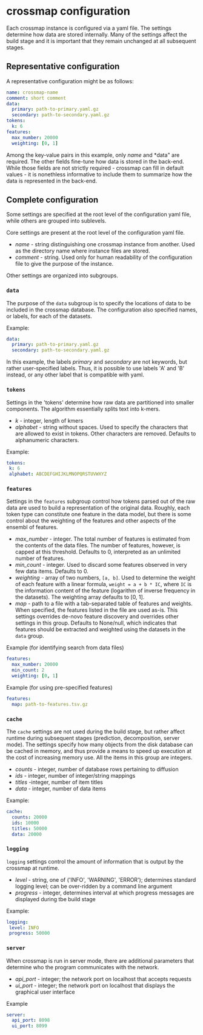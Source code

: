 # crossmap configuration

Each crossmap instance is configured via a yaml file. The settings determine how data are stored internally. Many of the settings affect the build stage and it is important that they remain unchanged at all subsequent stages. 


## Representative configuration
 
A representative configuration might be as follows: 

```yaml
name: crossmap-name
comment: short comment
data:
  primary: path-to-primary.yaml.gz
  secondary: path-to-secondary.yaml.gz
tokens:
  k: 6
features:
  max_number: 20000
  weighting: [0, 1]
```

Among the key-value pairs in this example, only *name* and *data" are required. The other fields fine-tune how data is stored in the back-end. While those fields are not strictly required - crossmap can fill in default values - it is nonethless informative to include them to summarize how the data is represented in the back-end. 


## Complete configuration

Some settings are specified at the root level of the configuration yaml file, while others are grouped into sublevels.

Core settings are present at the root level of the configuration yaml file. 

 - *name* - string distinguishing one crossmap instance from another. Used as the directory name where instance files are stored.
 - *comment* - string. Used only for human readability of the configuration file to give the purpose of the instance.
 
Other settings are organized into subgroups.  
 

 ### `data` 
 
The purpose of the `data` subgroup is to specify the locations of data to be included in the crossmap database. The configuration also specified names, or labels, for each of the datasets.

Example:

```yaml
data:
  primary: path-to-primary.yaml.gz
  secondary: path-to-secondary.yaml.gz
``` 

In this example, the labels *primary* and *secondary* are not keywords, but rather user-specified labels. Thus, it is possible to use labels 'A' and 'B' instead, or any other label that is compatible with yaml.
 
 
 
 ### `tokens` 
 
 Settings in the 'tokens' determine how raw data are partitioned into smaller components. The algorithm essentially splits text into k-mers.
 
  - *k* - integer, length of kmers
  - *alphabet* - string without spaces. Used to specify the characters that are allowed to exist in tokens. Other characters are removed. Defaults to alphanumeric characters.
 
Example:
 
 ```yaml
tokens:
  k: 6
  alphabet: ABCDEFGHIJKLMNOPQRSTUVWXYZ
```
 

### `features`  

Settings in the `features` subgroup control how tokens parsed out of the raw data are used to build a representation of the original data. Roughly, each token type can constitute one feature in the data model, but there is some control about the weighting of the features and other aspects of the ensembl of features.

 - *max_number* - integer. The total number of features is estimated from the contents of the data files. The number of features, however, is capped at this threshold. Defaults to 0, interpreted as an unlimited number of features.
 - *min_count* - integer. Used to discard some features observed in very few data items. Defaults to 0. 
 - *weighting* - array of two numbers, `[a, b]`. Used to determine the weight of each feature with a linear formula, `weight = a + b * IC`, where `IC` is the information content of the feature (logarithm of inverse frequency in the datasets). The weighting array defaults to [0, 1].
 - *map* - path to a file with a tab-separated table of features and weights. When specified, the features listed in the file are used as-is. This settings overrides de-novo feature discovery and overrides other settings in this group. Defaults to None/null, which indicates that features should be extracted and weighted using the datasets in the `data` group.


Example (for identifying search from data files)

```yaml
features:
  max_number: 20000
  min_count: 2
  weighting: [0, 1]
```

Example (for using pre-specified features)

```yaml
features:
  map: path-to-features.tsv.gz

```

### `cache`

The `cache` settings are not used during the build stage, but rather affect runtime during subsequent stages (prediction, decomposition, server mode). The settings specify how many objects from the disk database can be cached in memory, and thus provide a means to speed up execution at the cost of increasing memory use. All the items in this group are integers.

 - *counts* - integer, number of database rows pertaining to diffusion
 - *ids* - integer, number of integer/string mappings
 - *titles* -integer, number of item titles
 - *data* - integer, number of data items 

Example:

```yaml
cache:
  counts: 20000
  ids: 10000
  titles: 50000
  data: 20000
```


### `logging`

`logging` settings control the amount of information that is output by the crossmap at runtime. 

 - *level* - string, one of ('INFO', 'WARNING', 'ERROR'); determines standard logging level; can be over-ridden by a command line argument
 - *progress* - integer, determines interval at which progress messages are displayed during tbe build stage
 
 Example:
 
 ```yaml
 logging:
  level: INFO
  progress: 50000
```
 
  
### `server`

When crossmap is run in server mode, there are additional parameters that determine who the program communicates with the network.

 - *api_port* - integer; the network port on localhost that accepts requests
 - *ui_port* - integer; the network port on localhost that displays the graphical user interface

Example

```yaml
server:
  api_port: 8098
  ui_port: 8099
```
 
